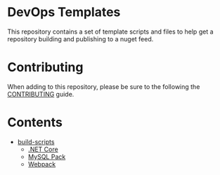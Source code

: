 # DevOps Templates
This repository contains a set of template scripts and files to help get a repository building and publishing to a nuget feed.

# Contributing
When adding to this repository, please be sure to the following the [CONTRIBUTING](CONTRIBUTING.md) guide.

# Contents
* [build-scripts](build-scripts/README.md)
    * [.NET Core](build-scripts/dotnet-core/README.md)
    * [MySQL Pack](buildscripts/mysql-pack/README.md)
    * [Webpack](build-scripts/webpack/README.md)
